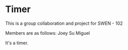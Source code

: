 # Timer
This is a group collaboration and project for SWEN - 102

Members are as follows:
Joey
Su
Miguel

It's a timer.
